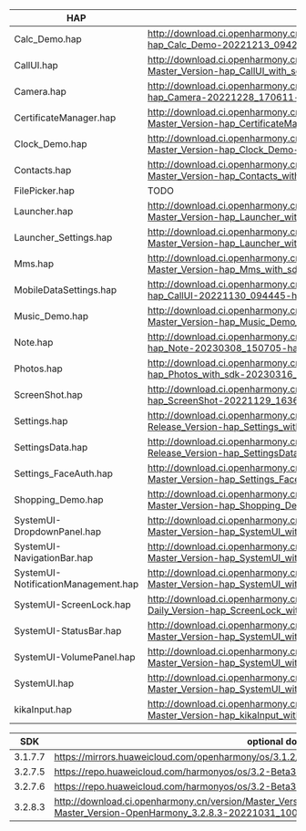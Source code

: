 | HAP | permanent archive addresses |
| - | - |
| Calc_Demo.hap | http://download.ci.openharmony.cn/version/Master_Version/hap_Calc_Demo/20221213_094211/version-Master_Version-hap_Calc_Demo-20221213_094211-hap_Calc_Demo.tar.gz |
| CallUI.hap | http://download.ci.openharmony.cn/version/Master_Version/hap_CallUI_with_sdk/20230321_210506/version-Master_Version-hap_CallUI_with_sdk-20230321_210506-hap_CallUI_with_sdk.tar.gz |
| Camera.hap | http://download.ci.openharmony.cn/version/Master_Version/hap_Camera/20221228_170611/version-Master_Version-hap_Camera-20221228_170611-hap_Camera.tar.gz |
| CertificateManager.hap | http://download.ci.openharmony.cn/version/Master_Version/hap_CertificateManager_with_sdk/20230322_213510/version-Master_Version-hap_CertificateManager_with_sdk-20230322_213510-hap_CertificateManager_with_sdk.tar.gz |
| Clock_Demo.hap | http://download.ci.openharmony.cn/version/Master_Version/hap_Clock_Demo/20221213_094140/version-Master_Version-hap_Clock_Demo-20221213_094140-hap_Clock_Demo.tar.gz |
| Contacts.hap | http://download.ci.openharmony.cn/version/Master_Version/hap_Contacts_with_sdk/20230323_221012/version-Master_Version-hap_Contacts_with_sdk-20230323_221012-hap_Contacts_with_sdk.tar.gz |
| FilePicker.hap | TODO | http://download.ci.openharmony.cn/version/Master_Version/hap_Photos/20221130_212427/version-Master_Version-hap_Photos-20221130_212427-hap_Photos.tar.gz |
| Launcher.hap | http://download.ci.openharmony.cn/version/Master_Version/hap_Launcher_with_sdk/20230323_124224/version-Master_Version-hap_Launcher_with_sdk-20230323_124224-hap_Launcher_with_sdk.tar.gz |
| Launcher_Settings.hap | http://download.ci.openharmony.cn/version/Master_Version/hap_Launcher_with_sdk/20230323_124224/version-Master_Version-hap_Launcher_with_sdk-20230323_124224-hap_Launcher_with_sdk.tar.gz |
| Mms.hap | http://download.ci.openharmony.cn/version/Master_Version/hap_Mms_with_sdk/20230223_154757/version-Master_Version-hap_Mms_with_sdk-20230223_154757-hap_Mms_with_sdk.tar.gz |
| MobileDataSettings.hap | http://download.ci.openharmony.cn/version/Master_Version/hap_CallUI/20221130_094445/version-Master_Version-hap_CallUI-20221130_094445-hap_CallUI.tar.gz |
| Music_Demo.hap | http://download.ci.openharmony.cn/version/Master_Version/hap_Music_Demo_with_sdk/20230301_102625/version-Master_Version-hap_Music_Demo_with_sdk-20230301_102625-hap_Music_Demo_with_sdk.tar.gz |
| Note.hap | http://download.ci.openharmony.cn/version/Master_Version/hap_Note/20230308_150705/version-Master_Version-hap_Note-20230308_150705-hap_Note.tar.gz |
| Photos.hap | http://download.ci.openharmony.cn/version/Master_Version/hap_Photos/20230316_141826/version-Master_Version-hap_Photos_with_sdk-20230316_141826-hap_Photos_with_sdk.tar.gz |
| ScreenShot.hap | http://download.ci.openharmony.cn/version/Master_Version/hap_ScreenShot/20221129_163631/version-Master_Version-hap_ScreenShot-20221129_163631-hap_ScreenShot.tar.gz |
| Settings.hap | http://download.ci.openharmony.cn/version/Release_Version/hap_Settings_with_sdk/20230322_152717/version-Release_Version-hap_Settings_with_sdk-20230322_152717-hap_Settings_with_sdk.tar.gz |
| SettingsData.hap | http://download.ci.openharmony.cn/version/Release_Version/hap_SettingsData_with_sdk/20230317_101418/version-Release_Version-hap_SettingsData_with_sdk-20230317_101418-hap_SettingsData_with_sdk.tar.gz |
| Settings_FaceAuth.hap | http://download.ci.openharmony.cn/version/Master_Version/hap_Settings_FaceAuth/20221213_094607/version-Master_Version-hap_Settings_FaceAuth-20221213_094607-hap_Settings_FaceAuth.tar.gz |
| Shopping_Demo.hap | http://download.ci.openharmony.cn/version/Master_Version/hap_Shopping_Demo/20221213_094528/version-Master_Version-hap_Shopping_Demo-20221213_094528-hap_Shopping_Demo.tar.gz |
| SystemUI-DropdownPanel.hap | http://download.ci.openharmony.cn/version/Master_Version/hap_SystemUI_with_sdk/20230320_191849/version-Master_Version-hap_SystemUI_with_sdk-20230320_191849-hap_SystemUI_with_sdk.tar.gz |
| SystemUI-NavigationBar.hap | http://download.ci.openharmony.cn/version/Master_Version/hap_SystemUI_with_sdk/20230320_191849/version-Master_Version-hap_SystemUI_with_sdk-20230320_191849-hap_SystemUI_with_sdk.tar.gz |
| SystemUI-NotificationManagement.hap | http://download.ci.openharmony.cn/version/Master_Version/hap_SystemUI_with_sdk/20230320_191849/version-Master_Version-hap_SystemUI_with_sdk-20230320_191849-hap_SystemUI_with_sdk.tar.gz |
| SystemUI-ScreenLock.hap | http://download.ci.openharmony.cn/version/Daily_Version/hap_ScreenLock_with_sdk/20230314_192113/version-Daily_Version-hap_ScreenLock_with_sdk-20230314_192113-hap_ScreenLock_with_sdk.tar.gz |
| SystemUI-StatusBar.hap | http://download.ci.openharmony.cn/version/Master_Version/hap_SystemUI_with_sdk/20230320_191849/version-Master_Version-hap_SystemUI_with_sdk-20230320_191849-hap_SystemUI_with_sdk.tar.gz |
| SystemUI-VolumePanel.hap | http://download.ci.openharmony.cn/version/Master_Version/hap_SystemUI_with_sdk/20230320_191849/version-Master_Version-hap_SystemUI_with_sdk-20230320_191849-hap_SystemUI_with_sdk.tar.gz |
| SystemUI.hap | http://download.ci.openharmony.cn/version/Master_Version/hap_SystemUI_with_sdk/20230320_191849/version-Master_Version-hap_SystemUI_with_sdk-20230320_191849-hap_SystemUI_with_sdk.tar.gz |
| kikaInput.hap | http://download.ci.openharmony.cn/version/Master_Version/hap_kikaInput_with_sdk/20230223_154243/version-Master_Version-hap_kikaInput_with_sdk-20230223_154243-hap_kikaInput_with_sdk.tar.gz |

| SDK | optional download urls |
| - | - |
| 3.1.7.7 | https://mirrors.huaweicloud.com/openharmony/os/3.1.2/sdk-patch/ohos-sdk-full.tar.gz |
| 3.2.7.5 | https://repo.huaweicloud.com/harmonyos/os/3.2-Beta3/ohos-sdk-windows_linux-full.tar.gz |
| 3.2.7.6 | https://repo.huaweicloud.com/harmonyos/os/3.2-Beta3/sdk-patch/ohos-sdk-full.tar.gz |
| 3.2.8.3 | http://download.ci.openharmony.cn/version/Master_Version/OpenHarmony_3.2.8.3/20221031_100640/version-Master_Version-OpenHarmony_3.2.8.3-20221031_100640-ohos-sdk-full.tar.gz |

